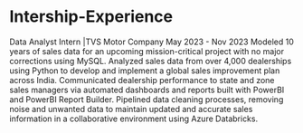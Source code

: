 # Intership-Experience

Data Analyst Intern |TVS Motor Company			         	          May 2023 - Nov 2023
Modeled 10 years of sales data for an upcoming mission-critical project with no major corrections using MySQL. Analyzed sales data from over 4,000 dealerships using Python to develop and implement a global sales improvement plan across India. Communicated dealership performance to state and zone sales managers via automated dashboards and reports built with PowerBI and PowerBI Report Builder. Pipelined data cleaning processes, removing noise and unwanted data to maintain updated and accurate sales information in a collaborative environment using Azure Databricks.
